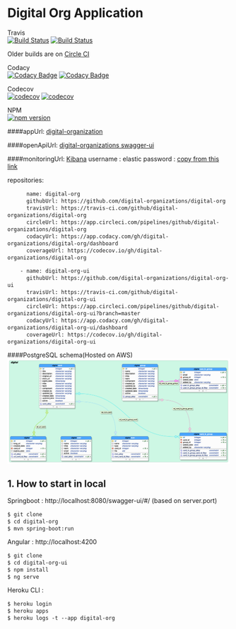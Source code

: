 # Digital Org Application

Travis    
[![Build Status](https://travis-ci.com/digital-organizations/digital-org.svg?token=uk63pxdAgoFGezW3mmw9&branch=master)](https://travis-ci.com/digital-organizations/digital-org)
[![Build Status](https://travis-ci.com/digital-organizations/digital-org-ui.svg?branch=master)](https://travis-ci.com/digital-organizations/digital-org-ui)

Older builds are on [Circle CI](https://app.circleci.com/pipelines/github/digital-organizations/)

Codacy  
[![Codacy Badge](https://app.codacy.com/project/badge/Grade/a0080fc3dbe7469281991a52bfa02247)](https://www.codacy.com/gh/digital-organizations/digital-org/dashboard?utm_source=github.com&amp;utm_medium=referral&amp;utm_content=digital-organizations/digital-org&amp;utm_campaign=Badge_Grade)
[![Codacy Badge](https://app.codacy.com/project/badge/Grade/53084fdca1424bb9b0d3e8ec2bde57fc)](https://www.codacy.com/gh/digital-organizations/digital-org-ui/dashboard?utm_source=github.com&amp;utm_medium=referral&amp;utm_content=digital-organizations/digital-org-ui&amp;utm_campaign=Badge_Grade)

Codecov   
[![codecov](https://codecov.io/gh/digital-organizations/digital-org/branch/master/graph/badge.svg?token=2UCY3W0QLK)](https://codecov.io/gh/digital-organizations/digital-org)
[![codecov](https://codecov.io/gh/digital-organizations/digital-org-ui/branch/master/graph/badge.svg?token=2UCY3W0QLK)](https://codecov.io/gh/digital-organizations/digital-org-ui)

NPM  
[![npm version](https://badge.fury.io/js/%40angular%2Fcore.svg)](https://www.npmjs.com/@angular/core)
 
####appUrl: [digital-organization](https://digital-organizations.github.io/digital-org.github.io/)
  
  
####openApiUrl: [digital-organizations swagger-ui](https://digital-org.herokuapp.com/swagger-ui/#/)

####monitoringUrl: [Kibana](https://604d8e9e397a4a2eb81b1b2c5ee7f96c.eastus2.azure.elastic-cloud.com:9243/app/home#/tutorial/apm)
username : elastic
password : [copy from this link](https://raw.githubusercontent.com/digital-organizations/digital-org/master/src/main/resources/application.properties)

repositories: 

```    -
      name: digital-org
      githubUrl: https://github.com/digital-organizations/digital-org
      travisUrl: https://travis-ci.com/github/digital-organizations/digital-org
      circleUrl: https://app.circleci.com/pipelines/github/digital-organizations/digital-org
      codacyUrl: https://app.codacy.com/gh/digital-organizations/digital-org/dashboard
      coverageUrl: https://codecov.io/gh/digital-organizations/digital-org
```

```    
    - name: digital-org-ui
      githubUrl: https://github.com/digital-organizations/digital-org-ui
      travisUrl: https://travis-ci.com/github/digital-organizations/digital-org-ui
      circleUrl: https://app.circleci.com/pipelines/github/digital-organizations/digital-org-ui?branch=master
      codacyUrl: https://app.codacy.com/gh/digital-organizations/digital-org-ui/dashboard
      coverageUrl: https://codecov.io/gh/digital-organizations/digital-org-ui
```

####PostgreSQL schema(Hosted on AWS)
![digital](assets/images/digital.png)
  


## 1. How to start in local

Springboot : http://localhost:8080/swagger-ui/#/  (based on server.port)
```
$ git clone
$ cd digital-org
$ mvn spring-boot:run

```


Angular  : http://localhost:4200
```
$ git clone
$ cd digital-org-ui
$ npm install
$ ng serve

```

Heroku CLI :
```
$ heroku login
$ heroku apps
$ heroku logs -t --app digital-org

